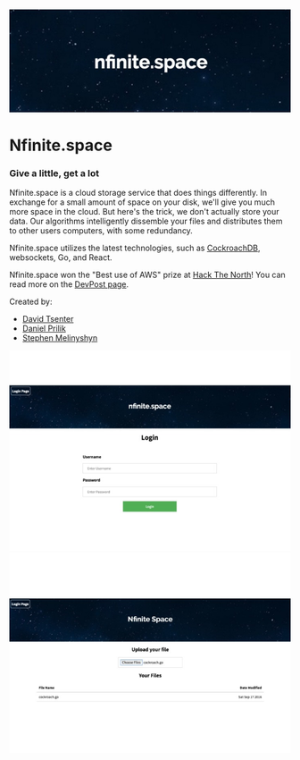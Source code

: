 ![Logo](screens/img2.jpg)
# Nfinite.space
### Give a little, get a lot

Nfinite.space is a cloud storage service that does things differently. In exchange for a small amount of space on your disk, we'll give you much more space in the cloud. But here's the trick, we don't actually store your data. Our algorithms intelligently dissemble your files and distributes them to other users computers, with some redundancy. 

Nfinite.space utilizes the latest technologies, such as [CockroachDB](https://www.cockroachlabs.com/), websockets, Go, and React. 

Nfinite.space won the "Best use of AWS" prize at [Hack The North](https://hackthenorth.com)! You can read more on the [DevPost page](http://devpost.com/software/nfinite-space).

Created by:
- [David Tsenter](http://www.davidtsenter.com/)
- [Daniel Prilik](http://prilik.ca/)
- [Stephen Melinyshyn](https://melinysh.me/)

![Page One](screens/img3.jpg)
![Page Two](screens/img1.jpg)


